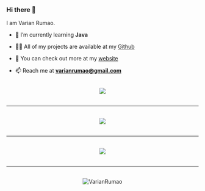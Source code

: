 ### Hi there 👋

I am Varian Rumao.

- 🧠 I’m currently learning **Java**

- 👨‍💻 All of my projects are available at my [Github](https://github.com/VarianRumao)

- 📝 You can check out more at my [website](https://varianrumao.com)

- 📫 Reach me at **varianrumao@gmail.com**

<br>
<div align="center" ><img src="https://github-readme-stats.vercel.app/api?username=VarianRumao&show_icons=true&hide_border=true&theme=dracula"></div>
<br>
<hr>
<br>
<div align="center" ><img src="https://github-readme-stats.vercel.app/api/top-langs/?username=VarianRumao&theme=dracula&hide=batchfile"></div>
<br>
<hr>
<br>
<div align="center" ><img src="https://github-profile-trophy.vercel.app/?username=VarianRumao&theme=dracula&count_private=true"></div>
<br>
<hr>
<br>
<div align="center" ><img src="https://github-readme-streak-stats.herokuapp.com/?user=VarianRumao&theme=dracula&" alt="VarianRumao""></div>
